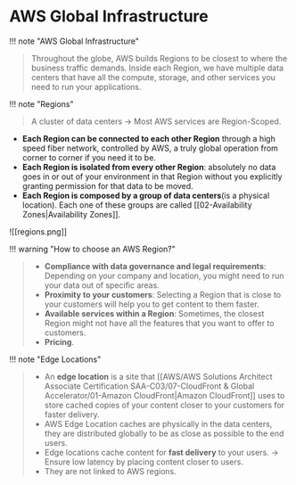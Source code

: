 # AWS Global Infrastructure

!!! note "AWS Global Infrastructure"
> Throughout the globe, AWS builds Regions to be closest to where the business traffic demands. Inside each Region, we have multiple data centers that have all the compute, storage, and other services you need to run your applications.


!!! note "Regions"
> A cluster of data centers -> Most AWS services are Region-Scoped.


 - **Each Region can be connected to each other Region** through a high speed fiber network, controlled by AWS, a truly global operation from corner to corner if you need it to be.
 - **Each Region is isolated from every other Region**: absolutely no data goes in or out of your environment in that Region without you explicitly granting permission for that data to be moved.
 - **Each Region is composed by a group of data centers**(is a physical location). Each one of these groups are called [[02-Availability Zones|Availability Zones]].

![[regions.png]]


!!! warning "How to choose an AWS Region?"
> - **Compliance with data governance and legal requirements**: Depending on your company and location, you might need to run your data out of specific areas. 
> - **Proximity to your customers**: Selecting a Region that is close to your customers will help you to get content to them faster.
> - **Available services within a Region**: Sometimes, the closest Region might not have all the features that you want to offer to customers.
> - **Pricing**.


!!! note "Edge Locations"
> - An **edge location** is a site that [[AWS/AWS Solutions Architect Associate Certification SAA-C03/07-CloudFront & Global Accelerator/01-Amazon CloudFront|Amazon CloudFront]] uses to store cached copies of your content closer to your customers for faster delivery.
> - AWS Edge Location caches are physically in the data centers, they are distributed globally to be as close as possible to the end users. 
> - Edge locations cache content for **fast delivery** to your users. -> Ensure low latency by placing content closer to users.
> - They are not linked to AWS regions.

